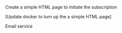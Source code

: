 Create a simple HTML page to initiate the subscription

[Update docker to turn up the a simple HTML page]

Email service
